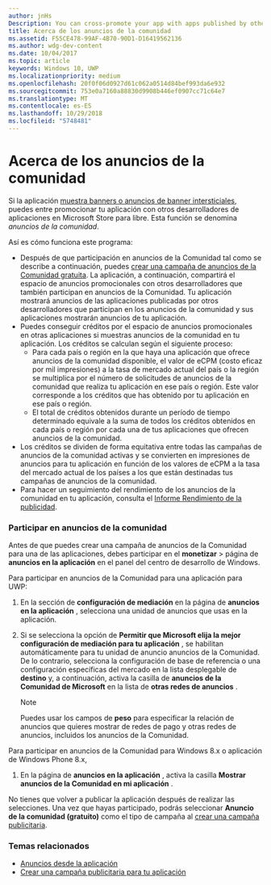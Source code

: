 ```yaml
---
author: jnHs
Description: You can cross-promote your app with apps published by other developers. We call this feature community ads.
title: Acerca de los anuncios de la comunidad
ms.assetid: F55CE478-99AF-4B70-90D1-D16419562136
ms.author: wdg-dev-content
ms.date: 10/04/2017
ms.topic: article
keywords: Windows 10, UWP
ms.localizationpriority: medium
ms.openlocfilehash: 20f0f06d0927d61c062a0514d84bef993da6e932
ms.sourcegitcommit: 753e0a7160a88830d9908b446ef0907cc71c64e7
ms.translationtype: MT
ms.contentlocale: es-ES
ms.lasthandoff: 10/29/2018
ms.locfileid: "5748481"
---
```

# <a name="about-community-ads"></a>Acerca de los anuncios de la comunidad

Si la aplicación [muestra banners o anuncios de banner intersticiales](../monetize/display-ads-in-your-app.md), puedes entre promocionar tu aplicación con otros desarrolladores de aplicaciones en Microsoft Store para libre. Esta función se denomina *anuncios de la comunidad*.  

Así es cómo funciona este programa:

* Después de que participación en anuncios de la Comunidad tal como se describe a continuación, puedes [crear una campaña de anuncios de la Comunidad gratuita](create-an-ad-campaign-for-your-app.md). La aplicación, a continuación, compartirá el espacio de anuncios promocionales con otros desarrolladores que también participan en anuncios de la Comunidad. Tu aplicación mostrará anuncios de las aplicaciones publicadas por otros desarrolladores que participan en los anuncios de la comunidad y sus aplicaciones mostrarán anuncios de tu aplicación.
* Puedes conseguir créditos por el espacio de anuncios promocionales en otras aplicaciones si muestras anuncios de la comunidad en tu aplicación. Los créditos se calculan según el siguiente proceso:
  * Para cada país o región en la que haya una aplicación que ofrece anuncios de la comunidad disponible, el valor de eCPM (costo eficaz por mil impresiones) a la tasa de mercado actual del país o la región se multiplica por el número de solicitudes de anuncios de la comunidad que realiza tu aplicación en ese país o región. Este valor corresponde a los créditos que has obtenido por tu aplicación en ese país o región.
  * El total de créditos obtenidos durante un período de tiempo determinado equivale a la suma de todos los créditos obtenidos en cada país o región por cada una de tus aplicaciones que ofrecen anuncios de la comunidad.
* Los créditos se dividen de forma equitativa entre todas las campañas de anuncios de la comunidad activas y se convierten en impresiones de anuncios para tu aplicación en función de los valores de eCPM a la tasa del mercado actual de los países a los que están destinadas tus campañas de anuncios de la comunidad.
* Para hacer un seguimiento del rendimiento de los anuncios de la comunidad en tu aplicación, consulta el [Informe Rendimiento de la publicidad](advertising-performance-report.md).

### <a name="opt-in-to-community-ads"></a>Participar en anuncios de la comunidad

Antes de que puedes crear una campaña de anuncios de la Comunidad para una de las aplicaciones, debes participar en el **monetizar** &gt; página de **anuncios en la aplicación** en el panel del centro de desarrollo de Windows.

Para participar en anuncios de la Comunidad para una aplicación para UWP:

1. En la sección de **configuración de mediación** en la página de **anuncios en la aplicación** , selecciona una unidad de anuncios que usas en la aplicación.
2. Si se selecciona la opción de **Permitir que Microsoft elija la mejor configuración de mediación para tu aplicación** , se habilitan automáticamente para tu unidad de anuncio anuncios de la Comunidad. De lo contrario, selecciona la configuración de base de referencia o una configuración específicas del mercado en la lista desplegable de **destino** y, a continuación, activa la casilla de **anuncios de la Comunidad de Microsoft** en la lista de **otras redes de anuncios** .

    > [!NOTE]
    > Puedes usar los campos de **peso** para especificar la relación de anuncios que quieres mostrar de redes de pago y otras redes de anuncios, incluidos los anuncios de la Comunidad.

Para participar en anuncios de la Comunidad para Windows 8.x o aplicación de Windows Phone 8.x,

1. En la página de **anuncios en la aplicación** , activa la casilla **Mostrar anuncios de la Comunidad en mi aplicación** .

No tienes que volver a publicar la aplicación después de realizar las selecciones. Una vez que hayas participado, podrás seleccionar **Anuncio de la comunidad (gratuito)** como el tipo de campaña al [crear una campaña publicitaria](create-an-ad-campaign-for-your-app.md).

### <a name="related-topics"></a>Temas relacionados

* [Anuncios desde la aplicación](in-app-ads.md)
* [Crear una campaña publicitaria para tu aplicación](create-an-ad-campaign-for-your-app.md)
